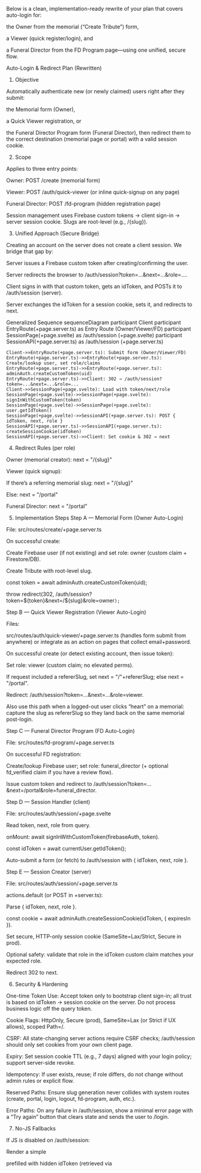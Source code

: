 Below is a clean, implementation-ready rewrite of your plan that covers auto-login for:

the Owner from the memorial (“Create Tribute”) form,

a Viewer (quick register/login), and

a Funeral Director from the FD Program page—using one unified, secure flow.

Auto-Login & Redirect Plan (Rewritten)
1) Objective

Automatically authenticate new (or newly claimed) users right after they submit:

the Memorial form (Owner),

a Quick Viewer registration, or

the Funeral Director Program form (Funeral Director),
then redirect them to the correct destination (memorial page or portal) with a valid session cookie.

2) Scope

Applies to three entry points:

Owner: POST /create (memorial form)

Viewer: POST /auth/quick-viewer (or inline quick-signup on any page)

Funeral Director: POST /fd-program (hidden registration page)

Session management uses Firebase custom tokens → client sign-in → server session cookie. Slugs are root-level (e.g., /{slug}).

3) Unified Approach (Secure Bridge)

Creating an account on the server does not create a client session. We bridge that gap by:

Server issues a Firebase custom token after creating/confirming the user.

Server redirects the browser to /auth/session?token=…&next=…&role=….

Client signs in with that custom token, gets an idToken, and POSTs it to /auth/session (server).

Server exchanges the idToken for a session cookie, sets it, and redirects to next.

Generalized Sequence
sequenceDiagram
    participant Client
    participant EntryRoute(+page.server.ts) as Entry Route (Owner/Viewer/FD)
    participant SessionPage(+page.svelte) as /auth/session (+page.svelte)
    participant SessionAPI(+page.server.ts) as /auth/session (+page.server.ts)

    Client->>EntryRoute(+page.server.ts): Submit form (Owner/Viewer/FD)
    EntryRoute(+page.server.ts)->>EntryRoute(+page.server.ts): Create/lookup user, set role/claims
    EntryRoute(+page.server.ts)->>EntryRoute(+page.server.ts): adminAuth.createCustomToken(uid)
    EntryRoute(+page.server.ts)->>Client: 302 → /auth/session?token=...&next=...&role=...
    Client->>SessionPage(+page.svelte): Load with token/next/role
    SessionPage(+page.svelte)->>SessionPage(+page.svelte): signInWithCustomToken(token)
    SessionPage(+page.svelte)->>SessionPage(+page.svelte): user.getIdToken()
    SessionPage(+page.svelte)->>SessionAPI(+page.server.ts): POST { idToken, next, role }
    SessionAPI(+page.server.ts)->>SessionAPI(+page.server.ts): createSessionCookie(idToken)
    SessionAPI(+page.server.ts)->>Client: Set cookie & 302 → next

4) Redirect Rules (per role)

Owner (memorial creator): next = "/{slug}"

Viewer (quick signup):

If there’s a referring memorial slug: next = "/{slug}"

Else: next = "/portal"

Funeral Director: next = "/portal"

5) Implementation Steps
Step A — Memorial Form (Owner Auto-Login)

File: src/routes/create/+page.server.ts

On successful create:

Create Firebase user (if not existing) and set role: owner (custom claim + Firestore/DB).

Create Tribute with root-level slug.

const token = await adminAuth.createCustomToken(uid);

throw redirect(302, \/auth/session?token=${token}&next=/${slug}&role=owner`);`

Step B — Quick Viewer Registration (Viewer Auto-Login)

Files:

src/routes/auth/quick-viewer/+page.server.ts (handles form submit from anywhere)
or integrate as an action on pages that collect email+password.

On successful create (or detect existing account, then issue token):

Set role: viewer (custom claim; no elevated perms).

If request included a refererSlug, set next = "/"+refererSlug; else next = "/portal".

Redirect: /auth/session?token=…&next=…&role=viewer.

Also use this path when a logged-out user clicks “heart” on a memorial: capture the slug as refererSlug so they land back on the same memorial post-login.

Step C — Funeral Director Program (FD Auto-Login)

File: src/routes/fd-program/+page.server.ts

On successful FD registration:

Create/lookup Firebase user; set role: funeral_director (+ optional fd_verified claim if you have a review flow).

Issue custom token and redirect to /auth/session?token=…&next=/portal&role=funeral_director.

Step D — Session Handler (client)

File: src/routes/auth/session/+page.svelte

Read token, next, role from query.

onMount: await signInWithCustomToken(firebaseAuth, token).

const idToken = await currentUser.getIdToken();

Auto-submit a form (or fetch) to /auth/session with { idToken, next, role }.

Step E — Session Creator (server)

File: src/routes/auth/session/+page.server.ts

actions.default (or POST in +server.ts):

Parse { idToken, next, role }.

const cookie = await adminAuth.createSessionCookie(idToken, { expiresIn }).

Set secure, HTTP-only session cookie (SameSite=Lax/Strict, Secure in prod).

Optional safety: validate that role in the idToken custom claim matches your expected role.

Redirect 302 to next.

6) Security & Hardening

One-time Token Use: Accept token only to bootstrap client sign-in; all trust is based on idToken → session cookie on the server. Do not process business logic off the query token.

Cookie Flags: HttpOnly, Secure (prod), SameSite=Lax (or Strict if UX allows), scoped Path=/.

CSRF: All state-changing server actions require CSRF checks; /auth/session should only set cookies from your own client page.

Expiry: Set session cookie TTL (e.g., 7 days) aligned with your login policy; support server-side revoke.

Idempotency: If user exists, reuse; if role differs, do not change without admin rules or explicit flow.

Reserved Paths: Ensure slug generation never collides with system routes (create, portal, login, logout, fd-program, auth, etc.).

Error Paths: On any failure in /auth/session, show a minimal error page with a “Try again” button that clears state and sends the user to /login.

7) No-JS Fallbacks

If JS is disabled on /auth/session:

Render a simple <form method="POST"> prefilled with hidden idToken (retrieved via <script> normally).

Minimal progressive enhancement is acceptable given this is an auth bridge page.

8) Operational Notes

Email Verification: Optional—enforce as a post-login gate if required.

Telemetry: Log success/failure of each step with role, uid, slug, next.

Rate Limiting: Throttle token issuance on entry routes.

Referrer Binding (Viewer): If you pass refererSlug, validate it server-side before using as next.

9) Checklists (Do-Once & Per-Route)
Do-Once

 Firebase Admin initialized server-side.

 hooks.server.ts verifies session cookie → event.locals.user & locals.roles.

 Zod validation for all form inputs.

 Shared redirectToSession({ uid, next, role }) helper.

Owner (Memorial Form)

 Create user (if needed), set claim role=owner.

 Create tribute with root slug.

 Issue custom token; redirect to /auth/session?….

 After cookie set → land on /{slug}.

Viewer (Quick Register/Heart Flow)

 Create or locate user; set role=viewer.

 Determine next (slug or /portal).

 Token → /auth/session?….

 After cookie set → land on next.

Funeral Director (FD Program)

 Create/locate user; set role=funeral_director (+ optional fd_verified).

 Token → /auth/session?…&next=/portal.

 After cookie set → /portal.